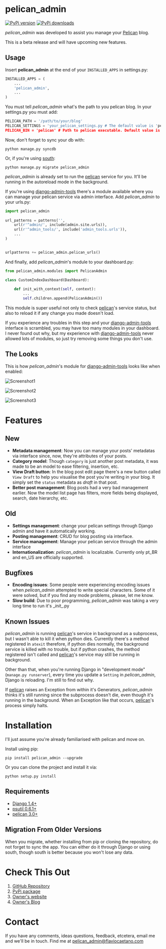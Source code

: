 pelican_admin
=============
[![PyPi version](https://pypip.in/v/pelican_admin/badge.png)](https://crate.io/packages/pelican_admin/)
[![PyPi downloads](https://pypip.in/d/pelican_admin/badge.png)](https://crate.io/packages/pelican_admin/)

*pelican_admin* was developed to assist you manage your [Pelican] blog.

This is a beta release and will have upcoming new features.

Usage
-----

Insert **pelican_admin** at the end of your `INSTALLED_APPS` in settings.py:

``` python
INSTALLED_APPS = (
    ...
    'pelican_admin',
    ...
)
```
	
You must tell *pelican_admin* what's the path to you pelican blog. In your settings.py you must add:

``` python
PELICAN_PATH = '/path/to/your/blog'
PELICAN_SETTINGS = 'your_pelican_settings.py # The default value is 'pelicanconf.py'
PELICAN_BIN = 'pelican' # Path to pelican executable. Default value is '/usr/local/bin/pelican'
```
    
Now, don't forget to sync your db with:

	python manage.py syncdb
	
Or, if you're using [south](http://pypi.python.org/pypi/South/):

	python manage.py migrate pelican_admin

*pelican_admin* is already set to run the [pelican] service for you. It'll be running in the autoreload mode in the background.
	
If you're using [django-admin-tools] there's a module available where you can manage your pelican service via admin interface. Add *pelican_admin* to your urls.py:

``` python
import pelican_admin
	
url_patterns = patterns('',	
	url(r'^admin/', include(admin.site.urls)),
	url(r'^admin_tools/', include('admin_tools.urls')),
	...
)

	
urlpatterns += pelican_admin.pelican_urls()
```
	
And finally, add *pelican_admin*'s module to your dashboard.py:

``` python
from pelican_admin.modules import PelicanAdmin
	
class CustomIndexDashboard(Dashboard):

 	def init_with_context(self, context):
		...
        self.children.append(PelicanAdmin())
```
	        
This module is super useful not only to check [pelican]'s service status, but also to reload it if any change you made doesn't load.

If you experience any troubles in this step and your [django-admin-tools] interface is scrambled, you may have too many modules in your dashboard. I never found out why, but my experience with [django-admin-tools] never allowed lots of modules, so just try removing some things you don't use.
	        
The Looks
---------

This is how *pelican_admin*'s module for [django-admin-tools] looks like when enabled:

![Screenshot1](https://raw.github.com/fjcaetano/pelican_admin/master/ss1.png)

![Screenshot2](https://raw.github.com/fjcaetano/pelican_admin/master/ss2.png)

![Screenshot3](https://raw.github.com/fjcaetano/pelican_admin/master/ss3.png)

# Features

## New
- **Metadata management**: Now you can manage your posts' metadatas via interface since, now, they're attributes of your posts.
- **Category model**: Though `category` is just another post metadata, it was made to be an model to ease filtering, insertion, etc.
- **View Draft button**: In the blog post edit page there's a new button called `View Draft` to help you visualise the post you're writing in your blog. It simply set the `status` metadata as *draft* in that post.
- **Better post management**: Blog posts had a very bad management earlier. Now the model list page has filters, more fields being displayed, search, date hierarchy, etc.

## Old
- **Settings management**: change your pelican settings through Django admin and have it automatically working.
- **Posting management**: CRUD for blog posting via interface.
- **Service management**: Manage your pelican service through the admin interface
- **Internationalization**: *pelican_admin* is localizable. Currently only pt_BR and en_US are officially supported.

## Bugfixes
- **Encoding issues**: Some people were experiencing encoding issues when *pelican_admin* attempted to write special characters. Some of it were solved, but if you find any mode problems, please, let me know.
- **Slow build**: Due to poor programming, *pelican_admin* was taking a very long time to run it's \__init__.py

## Known Issues
*pelican_admin* is running [pelican]'s service in background as a subprocess, but I wasn't able to kill it when python dies. Currently there's a method registered in `atexit` therefore, if python dies normally, the background service is killed with no trouble, but if python crashes, the method registered isn't called and [pelican]'s service may still be running in background.

Other than that, when you're running Django in "development mode" (`manage.py runserver`), every time you update a `Setting` in *pelican_admin*, Django is reloading. I'm still to find out why.

If [pelican] raises an Exception from within it's Generators, *pelican_admin* thinks it's still running since the subprocess doesn't die, even though it's running in the background. When an Exception like that occurs, [pelican]'s process simply halts.

# Installation

I'll just assume you're already familiarised with pelican and move on.

Install using pip:

    pip install pelican_admin --upgrade
    
Or you can clone the project and install it via:

    python setup.py install

## Requirements

* [Django 1.4+](http://pypi.python.org/pypi/Django/1.4)
* [psutil 0.6.1+](http://code.google.com/p/psutil/)
* [pelican 3.0+](https://github.com/getpelican/pelican)
    
## Migration From Older Versions

When you migrate, whether installing from pip or cloning the repository, do not forget to sync the app. You can either do it through Django or using south, though south is better because you won't lose any data.

# Check This Out

1. [GitHub Repository](https://github.com/fjcaetano/pelican_admin)
2. [PyPi package](http://pypi.python.org/pypi/pelican_admin/0.3)
3. [Owner's website](http://flaviocaetano.com)
4. [Owner's Blog](http://blog.flaviocaetano.com)


Contact
==============
If you have any comments, ideas questions, feedback, etcetera, email me and we'll be in touch. Find me at <pelican_admin@flaviocaetano.com>

[django-admin-tools]: https://bitbucket.org/izi/django-admin-tools/wiki/Home
[pelican]: https://github.com/getpelican/pelican
